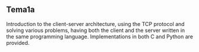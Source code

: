 ## Tema1a

Introduction to the client-server architecture, using the TCP protocol and solving various problems, having both the client and the server written in the same programming language. Implementations in both C and Python are provided.

